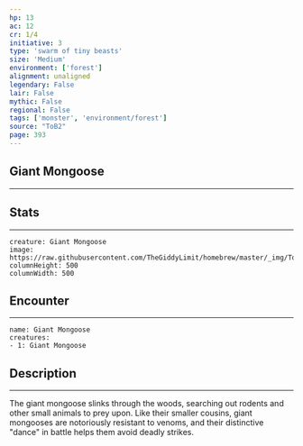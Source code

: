 ```yaml
---
hp: 13
ac: 12
cr: 1/4
initiative: 3
type: 'swarm of tiny beasts'    
size: 'Medium'
environment: ['forest']
alignment: unaligned
legendary: False
lair: False
mythic: False
regional: False
tags: ['monster', 'environment/forest']
source: "ToB2"
page: 393
---
```


## Giant Mongoose
---



## Stats
---

```statblock
creature: Giant Mongoose
image: https://raw.githubusercontent.com/TheGiddyLimit/homebrew/master/_img/ToB2/creature/token/Giant%20Mongoose%20%28Token%29.png
columnHeight: 500
columnWidth: 500
```

## Encounter
---

```encounter-table
name: Giant Mongoose
creatures:
- 1: Giant Mongoose
```

## Description
---
The giant mongoose slinks through the woods, searching out rodents and other small animals to prey upon. Like their smaller cousins, giant mongooses are notoriously resistant to venoms, and their distinctive "dance" in battle helps them avoid deadly strikes.





